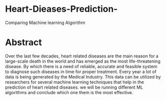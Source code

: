# Heart-Dieases-Prediction-
Comparing Machine learning  Algorithm
# Abstract
<p>Over the last few decades, heart related diseases are the main reason for a large-scale death in the world and has emerged as the most life-threatening disease. By which there is a need of reliable, accurate and feasible system to diagnose such diseases in time for proper treatment. Every year a lot of data is being generated by the Medical Industry. This data can be utilized by researchers for several machine learning techniques that help in the prediction of heart related diseases.  we will be running different ML algorithms and conclude which one them is the most effective.</p>

